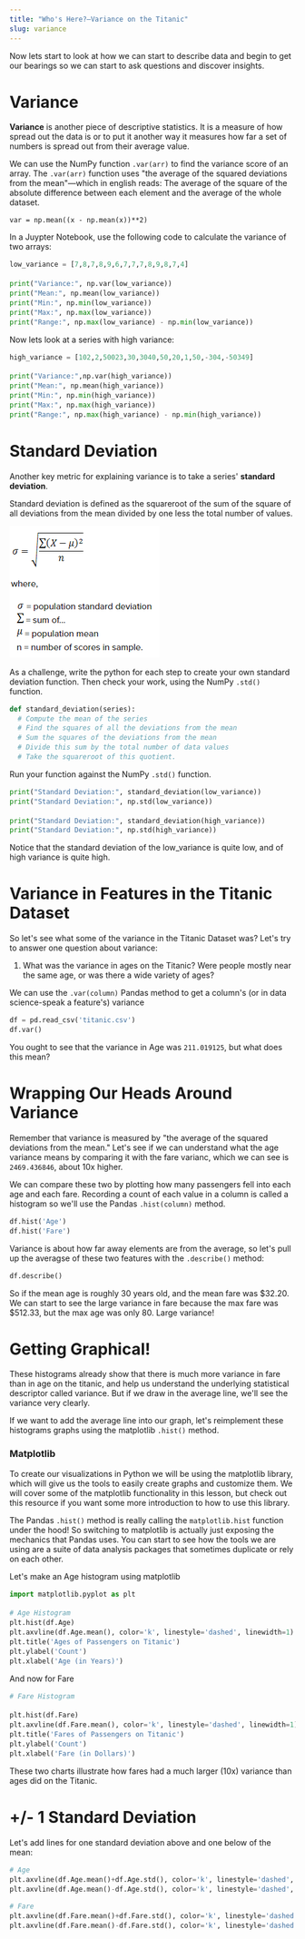 ```yaml
---
title: "Who's Here?—Variance on the Titanic"
slug: variance
---
```


Now lets start to look at how we can start to describe data and begin to get our bearings so we can start to ask questions and discover insights.

# Variance

**Variance** is another piece of descriptive statistics. It is a measure of how spread out the data is or to put it another way it measures how far a set of numbers is spread out from their average value.

We can use the NumPy function `.var(arr)` to find the variance score of an array. The `.var(arr)` function uses "the average of the squared deviations from the mean"—which in english reads: The average of the square of the absolute difference between each element and the average of the whole dataset.

```
var = np.mean((x - np.mean(x))**2)
```

In a Juypter Notebook, use the following code to calculate the variance of two arrays:

```py
low_variance = [7,8,7,8,9,6,7,7,7,8,9,8,7,4]

print("Variance:", np.var(low_variance))
print("Mean:", np.mean(low_variance))
print("Min:", np.min(low_variance))
print("Max:", np.max(low_variance))
print("Range:", np.max(low_variance) - np.min(low_variance))

```

Now lets look at a series with high variance:

```py
high_variance = [102,2,50023,30,3040,50,20,1,50,-304,-50349]

print("Variance:",np.var(high_variance))
print("Mean:", np.mean(high_variance))
print("Min:", np.min(high_variance))
print("Max:", np.max(high_variance))
print("Range:", np.max(high_variance) - np.min(high_variance))
```

# Standard Deviation

Another key metric for explaining variance is to take a series' **standard deviation**.

Standard deviation is defined as the squareroot of the sum of the square of all deviations from the mean divided by one less the total number of values.

![standard deviation](assets/std.png)

As a challenge, write the python for each step to create your own standard deviation function. Then check your work, using the NumPy `.std()` function.

```py
def standard_deviation(series):
  # Compute the mean of the series
  # Find the squares of all the deviations from the mean
  # Sum the squares of the deviations from the mean
  # Divide this sum by the total number of data values
  # Take the squareroot of this quotient.
```

Run your function against the NumPy `.std()` function.

```py
print("Standard Deviation:", standard_deviation(low_variance))
print("Standard Deviation:", np.std(low_variance))

print("Standard Deviation:", standard_deviation(high_variance))
print("Standard Deviation:", np.std(high_variance))
```

Notice that the standard deviation of the low_variance is quite low, and of high variance is quite high.

# Variance in Features in the Titanic Dataset

So let's see what some of the variance in the Titanic Dataset was? Let's try to answer one question about variance:

1. What was the variance in ages on the Titanic? Were people mostly near the same age, or was there a wide variety of ages?

We can use the `.var(column)` Pandas method to get a column's (or in data science-speak a feature's) variance

```py
df = pd.read_csv('titanic.csv')
df.var()
```

You ought to see that the variance in Age was `211.019125`, but what does this mean?

# Wrapping Our Heads Around Variance

Remember that variance is measured by "the average of the squared deviations from the mean." Let's see if we can understand what the age variance means by comparing it with the fare varianc, which we can see is `2469.436846`, about 10x higher.

We can compare these two by plotting how many passengers fell into each age and each fare. Recording a count of each value in a column is called a histogram so we'll use the Pandas `.hist(column)` method.

```py
df.hist('Age')
df.hist('Fare')
```

Variance is about how far away elements are from the average, so let's pull up the averagse of these two features with the `.describe()` method:

```py
df.describe()
```

So if the mean age is roughly 30 years old, and the mean fare was $32.20. We can start to see the large variance in fare because the max fare was $512.33, but the max age was only 80. Large variance!

# Getting Graphical!

These histograms already show that there is much more variance in fare than in age on the titanic, and help us understand the underlying statistical descriptor called variance. But if we draw in the average line, we'll see the variance very clearly.

If we want to add the average line into our graph, let's reimplement these histograms graphs using the matplotlib `.hist()` method.

### Matplotlib

To create our visualizations in Python we will be using the matplotlib library, which will give us the tools to easily create graphs and customize them. We will cover some of the matplotlib functionality in this lesson, but check out this resource if you want some more introduction to how to use this library.

The Pandas `.hist()` method is really calling the `matplotlib.hist` function under the hood! So switching to matplotlib is actually just exposing the mechanics that Pandas uses. You can start to see how the tools we are using are a suite of data analysis packages that sometimes duplicate or rely on each other.

Let's make an Age histogram using matplotlib

```py
import matplotlib.pyplot as plt

# Age Histogram
plt.hist(df.Age)
plt.axvline(df.Age.mean(), color='k', linestyle='dashed', linewidth=1)
plt.title('Ages of Passengers on Titanic')
plt.ylabel('Count')
plt.xlabel('Age (in Years)')
```

And now for Fare

```py
# Fare Histogram

plt.hist(df.Fare)
plt.axvline(df.Fare.mean(), color='k', linestyle='dashed', linewidth=1)
plt.title('Fares of Passengers on Titanic')
plt.ylabel('Count')
plt.xlabel('Fare (in Dollars)')
```

These two charts illustrate how fares had a much larger (10x) variance than ages did on the Titanic.


# +/- 1 Standard Deviation

Let's add lines for one standard deviation above and one below of the mean:

```py
# Age
plt.axvline(df.Age.mean()+df.Age.std(), color='k', linestyle='dashed', linewidth=1)
plt.axvline(df.Age.mean()-df.Age.std(), color='k', linestyle='dashed', linewidth=1)
```

```py
# Fare
plt.axvline(df.Fare.mean()+df.Fare.std(), color='k', linestyle='dashed', linewidth=1)
plt.axvline(df.Fare.mean()-df.Fare.std(), color='k', linestyle='dashed', linewidth=1)
```
